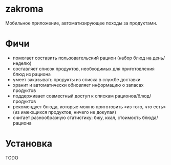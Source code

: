 # zakroma
Мобильное приложение, автоматизирующее походы за продуктами.

# Фичи
- помогает составить пользовательский рацион (набор блюд на день/неделю)
- составляет список продуктов, необходимых для приготовления блюд из рациона
- умеет заказывать продукты из списка в службе доставки
- хранит и автоматически обновляет информацию о запасах продуктов
- поддерживает совместный доступ к спискам рационов/блюд/продуктов
- рекомендует блюда, которые можно приготовить «из того, что есть» (из имеющихся продуктов, ничего не докупая)
- считает разнообразную статистику: бжу, ккал, стоимость блюда/рациона

# Установка
TODO
